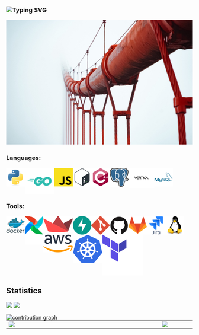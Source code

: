 ### ![Typing SVG](https://readme-typing-svg.herokuapp.com?size=26&color=4E9F3D&width=500&lines=Hi+there+%F0%9F%91%8B%2C+I'm+Dmitry)

![](img/way.jpeg)

### Languages:

<table>
    <img align="left" title="Python" alt="Python" width="50px" src="img/logo/python.svg"/>
    <img align="left" title="Golang" alt="Golang" width="80px" src="img/logo/go.svg"/>
    <img align="left" title="JavaScript" alt="JavaScript" width="50px" src="img/logo/JavaScript.svg"/>
    <img align="left" title="Bash" alt="Bash" width="50px" src="img/logo/bash.svg"/>
    <img align="left" title="C++" alt="C++" width="50px" src="img/logo/c++.svg"/>
    <img align="left" title="Postgres" alt="Postgres" width="50px" src="img/logo/postgres.svg"/>
    <img align="left" title="Vertica" alt="Vertica" width="70px" src="img/logo/Vertica.svg"/>
<img align="left" title="MySQL" alt="MySQL" width="50px" src="img/logo/mysql.svg"/>
</table>

### Tools:

<table>
    <img align="left" title="Docker" alt="Docker" width="50px" src="img/logo/docker.svg"/>
    <img align="left" title="Airflow" alt="Airflow" width="50px" src="img/logo/airflow.svg"/>
    <img align="left" title="Streamlit" alt="Streamlit" width="80px" src="img/logo/streamlit.svg"/>
    <img align="left" title="Fastapi" alt="Fastapi" width="50px" src="img/logo/fastapi.svg"/>
    <img align="left" title="git" alt="git" width="50px" src="img/logo/git.svg"/>
    <img align="left" title="Github" alt="Github" width="50px" src="img/logo/github.svg"/>
    <img align="left" title="Gitlab" alt="Gitlab" width="50px" src="img/logo/gitlab.svg"/>
    <img align="left" title="Jira" alt="Jira" width="50px" src="img/logo/jira.svg"/>
    <img align="left" title="Linux" alt="Linux" width="50px" src="img/logo/linux.svg"/>
    <img align="left" title="Amazon Web Services" alt="AWS" width="80px" src="img/logo/aws.svg"/>
    <img align="left" title="Kubernetes" alt="Kubernetes" width="80" src="img/logo/Kubernetes.svg"/>
    <img align="left" title="Terraform" alt="Terraform" width="110px" src="img/logo/Terraform.svg"/>
</table>

## Statistics

![](https://komarev.com/ghpvc/?username=dKosarevsky)
![](https://img.shields.io/github/followers/dKosarevsky?label=Followers&style=social)

<table>
    <tr>
        <td>
            <img
                width="400px"
                align="left"
                src="https://github-readme-stats.vercel.app/api?username=dkosarevsky&theme=merko&show_icons=true&hide_border=false&count_private=true&layout=compact"
            />
        </td>
        <td>
            <img
                width="400px"
                align="left"
                src="https://github-readme-stats.vercel.app/api/top-langs/?username=dkosarevsky&theme=merko&hide=html&layout=compact"
            />
        </td>
    </tr>
    <tr>
        <img 
            align="left" alt="contribution graph" 
            src="https://activity-graph.herokuapp.com/graph?username=dkosarevsky&theme=gotham&count_private=true&radius=8"
        >
    </tr>
</table>

